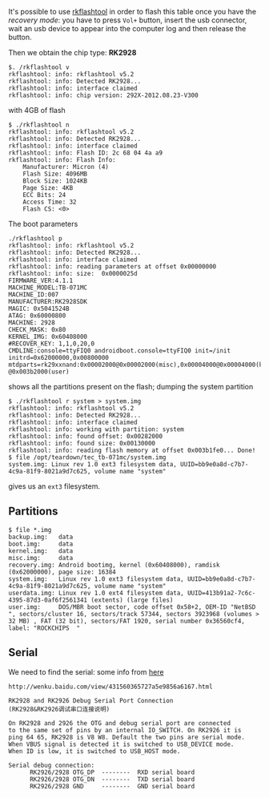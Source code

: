 It's possible to use [rkflashtool](https://github.com/neo-technologies/rkflashtool)
in order to flash this table once you have the *recovery mode*:
you have to press ``Vol+`` button, insert the usb connector, wait an usb device to appear
into the computer log and then release the button.

Then we obtain the chip type: **RK2928**

```
$. /rkflashtool v
rkflashtool: info: rkflashtool v5.2
rkflashtool: info: Detected RK2928...
rkflashtool: info: interface claimed
rkflashtool: info: chip version: 292X-2012.08.23-V300
```

with 4GB of flash

```
$ ./rkflashtool n
rkflashtool: info: rkflashtool v5.2
rkflashtool: info: Detected RK2928...
rkflashtool: info: interface claimed
rkflashtool: info: Flash ID: 2c 68 04 4a a9
rkflashtool: info: Flash Info:
	Manufacturer: Micron (4)
	Flash Size: 4096MB
	Block Size: 1024KB
	Page Size: 4KB
	ECC Bits: 24
	Access Time: 32
	Flash CS: <0>
```

The boot parameters

```
./rkflashtool p
rkflashtool: info: rkflashtool v5.2
rkflashtool: info: Detected RK2928...
rkflashtool: info: interface claimed
rkflashtool: info: reading parameters at offset 0x00000000
rkflashtool: info: size:  0x0000025d
FIRMWARE_VER:4.1.1
MACHINE_MODEL:TB-071MC
MACHINE_ID:007
MANUFACTURER:RK2928SDK
MAGIC: 0x5041524B
ATAG: 0x60000800
MACHINE: 2928
CHECK_MASK: 0x80
KERNEL_IMG: 0x60408000
#RECOVER_KEY: 1,1,0,20,0
CMDLINE:console=ttyFIQ0 androidboot.console=ttyFIQ0 init=/init initrd=0x62000000,0x00800000 mtdparts=rk29xxnand:0x00002000@0x00002000(misc),0x00004000@0x00004000(kernel),0x00008000@0x00008000(boot),0x00010000@0x00010000(recovery),0x00020000@0x00020000(backup),0x00040000@0x00040000(cache),0x00200000@0x00080000(userdata),0x00002000@0x00280000(kpanic),0x00130000@0x00282000(system),-@0x003b2000(user)
```

shows all the partitions present on the flash; dumping the system partition

```
$ ./rkflashtool r system > system.img
rkflashtool: info: rkflashtool v5.2
rkflashtool: info: Detected RK2928...
rkflashtool: info: interface claimed
rkflashtool: info: working with partition: system
rkflashtool: info: found offset: 0x00282000
rkflashtool: info: found size: 0x00130000
rkflashtool: info: reading flash memory at offset 0x003b1fe0... Done!
$ file /opt/teardown/tec_tb-071mc/system.img
system.img: Linux rev 1.0 ext3 filesystem data, UUID=bb9e0a8d-c7b7-4c9a-81f9-8021a9d7c625, volume name "system"
```

gives us an ``ext3`` filesystem.

## Partitions

```
$ file *.img
backup.img:   data
boot.img:     data
kernel.img:   data
misc.img:     data
recovery.img: Android bootimg, kernel (0x60408000), ramdisk (0x62000000), page size: 16384
system.img:   Linux rev 1.0 ext3 filesystem data, UUID=bb9e0a8d-c7b7-4c9a-81f9-8021a9d7c625, volume name "system"
userdata.img: Linux rev 1.0 ext4 filesystem data, UUID=413b91a2-7c6c-4395-87d3-0af6f2561341 (extents) (large files)
user.img:     DOS/MBR boot sector, code offset 0x58+2, OEM-ID "NetBSD  ", sectors/cluster 16, sectors/track 57344, sectors 3923968 (volumes > 32 MB) , FAT (32 bit), sectors/FAT 1920, serial number 0x36560cf4, label: "ROCKCHIPS  "
```

## Serial

We need to find the serial: some info from [here](https://github.com/minghuascode/qemu120/blob/master/xternapp/tablet-rkflashtool/README-rk2926-2928-debug-serial.txt)

```
http://wenku.baidu.com/view/431560365727a5e9856a6167.html

RK2928 and RK2926 Debug Serial Port Connection
(RK2928&RK2926调试串口连接说明)

On RK2928 and 2926 the OTG and debug serial port are connected 
to the same set of pins by an internal IO_SWITCH. On RK2926 it is 
ping 64 65, RK2928 is V8 W8. Default the two pins are serial mode. 
When VBUS signal is detected it is switched to USB_DEVICE mode. 
When ID is low, it is switched to USB_HOST mode. 

Serial debug connection: 
      RK2926/2928 OTG_DP  --------  RXD serial board
      RK2926/2928 OTG_DN  --------  TXD serial board
      RK2926/2928 GND     --------  GND serial board
```
